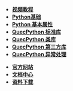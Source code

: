 <!-- docs/_sidebar.md -->

<!-- * [**QuecPython**](/) -->
<!-- * [](/) -->

* [**视频教程**](https://space.bilibili.com/491326023/channel/detail?cid=150963)
* [**Python基础**](/zh-cn/python/)
* [**Python 基本属性**](/zh-cn/api/pythonBasic.md)
* [**QuecPython 标准库**](/zh-cn/api/pythonStdlib.md)
* [**QuecPython 类库**](/zh-cn/api/QuecPythonClasslib.md)
* [**QuecPython 第三方库**](/zh-cn/api/QuecPythonThirdlib.md)
* [**QuecPython 异常处理**](/zh-cn/faq/)

<!--  * [**Wiki 首页 Home**](/) -->
* [**官方网站**](//python.quectel.com)
* [**文档中心**](//python.quectel.com/doc/)
* [**资料下载**](//python.quectel.com/download)